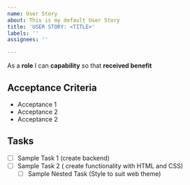 ```yaml
---
name: User Story
about: This is my default User Story
title: 'USER STORY: <TITLE>'
labels: ''
assignees: ''

---
```


As a **role** I can **capability** so that **received benefit**

## Acceptance Criteria
 - Acceptance 1
 - Acceptance 2
 - Acceptance 2


## Tasks
   - [ ] Sample Task 1 (create backend)
   - [ ] Sample Task 2 ( create functionality with HTML and CSS)
     - [ ] Sample Nested Task (Style to suit web theme)
